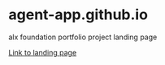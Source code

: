 # agent-app.github.io
alx foundation portfolio project landing page

[Link to landing page](https://agent-app.github.io)
